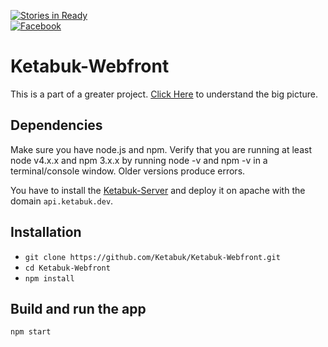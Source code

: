 [![Stories in Ready](https://badge.waffle.io/Ketabuk/Ketabuk-Webfront.png?label=ready&title=Ready)](http://waffle.io/Ketabuk/Ketabuk-Webfront)  
[![Facebook](https://img.shields.io/badge/facebook--blue.svg)](https://www.facebook.com/groups/1067988379946604)  

# Ketabuk-Webfront

This is a part of a greater project. [Click Here](https://github.com/Ketabuk/Start-Here) to understand the big picture.

## Dependencies
Make sure you have node.js and npm. Verify that you are running at least node v4.x.x and npm 3.x.x by running node -v and npm -v in a terminal/console window. Older versions produce errors.

You have to install the [Ketabuk-Server](https://github.com/Ketabuk/Ketabuk-Server) and deploy it on apache with the domain `api.ketabuk.dev`.

## Installation
* `git clone https://github.com/Ketabuk/Ketabuk-Webfront.git`
* `cd Ketabuk-Webfront`
* `npm install`

## Build and run the app
`npm start`

